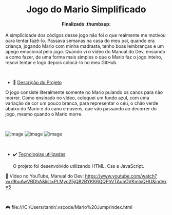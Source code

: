 <h1 align="center">Jogo do Mario Simplificado </h1> 


<h4 align="center">  Finalizado :thumbsup:
</h4>



A simplicidade dos códigos desse jogo não foi o que realmente me motivou para tentar fazê-lo. Passava semanas na casa do meu pai, quando era criança, jogando Mario com minha madrasta, tenho boas lembranças e um apego emocional pelo jogo.
Quando vi o vídeo do Manual do Dev, ensiando a como fazer, de uma forma mais simples o que o Mario faz o jogo inteiro, resovi tentar e logo depois colocá-lo no meu GitHub. 


<br>

* :memo: [Descrição do Projeto](#descrição-do-projeto)

O jogo consiste literalmente somente no Mario pulando os canos para não morrer. Como ensinado no vídeo, coloquei um fundo azul, com uma variação de cor um pouco branca, para representar o céu, o chão verde abaixo do Mario e do cano e nuvens, que vão passando ao decorrer do jogo, mesmo quando o Mario morre.

<br>

  
![image](https://github.com/irisrbarbosa/Game-Mario-Jump/assets/95186331/76109221-e7f4-4c16-865a-033dc52cb3d5)  ![image](https://github.com/irisrbarbosa/Game-Mario-Jump/assets/95186331/ee2dd7f2-7665-429e-9366-376d655de857)     ![image](https://github.com/irisrbarbosa/Game-Mario-Jump/assets/95186331/718528b7-7a20-4455-b042-7a49bc0f4f5c)


<br>

* :heavy_check_mark: [Tecnologias utilizadas](#tecnologias-utilizadas)

  O projeto foi desenvolvido utilizando HTML, Css e JavaScript.
  
 :link: Vídeo no YouTube, Manual do Dev: https://www.youtube.com/watch?v=r9buAwVBDhA&list=PLMyo25jQ82BYKK6QQPhVTAubOVKmIxQHU&index=5

 <br>

:video_game: file:///C:/Users/tamir/.vscode/Mario%20Jump/index.html


